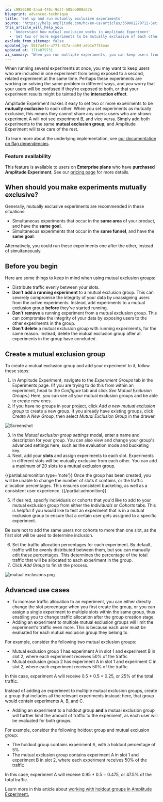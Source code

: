 ```yaml
---
id: c9856100-2aad-440c-9d2f-505eb008d57b
blueprint: advanced-technique
title: 'Set up and run mutually exclusive experiments'
source: 'https://help.amplitude.com/hc/en-us/articles/360061270712-Set-up-and-run-mutually-exclusive-experiments'
this_article_will_help_you:
  - 'Understand how mutual exclusion works in Amplitude Experiment'
  - 'Set two or more experiments to be mutually exclusive of each other'
exclude_from_sitemap: false
updated_by: 5817a4fa-a771-417a-aa94-a0b1e7f55eae
updated_at: 1714079731
ai_summary: "When you run multiple experiments, you can keep users from being part of more than one experiment at a time using Amplitude Experiment's mutual exclusion feature. This ensures users only see one experiment, avoiding confusion and maintaining data accuracy. You can set up mutual exclusion groups easily in Amplitude Experiment, preventing users from being exposed to multiple experiments simultaneously. This feature is available to users on Enterprise plans with Amplitude Experiment. By creating mutual exclusion groups, you can manage experiment interactions and ensure a smoother testing process."
---
```

When running several experiments at once, you may want to keep users who are included in one experiment from being exposed to a second, related experiment at the same time. Perhaps these experiments are working on solving the same problem in different ways, and you worry that your users will be confused if they’re exposed to both, or that your experiment results might be tainted by the **interaction effect**. 

Amplitude Experiment makes it easy to set two or more experiments to be **mutually exclusive** to each other. When you set experiments as mutually exclusive, this means they cannot share any users: users who are shown experiment A will not see experiment B, and vice versa. Simply add both experiments to the same **mutual** **exclusion group**, and Amplitude Experiment will take care of the rest.

To learn more about the underlying implementation, see [our documentation on flag dependencies](https://www.docs.developers.amplitude.com/experiment/general/flag-dependencies).

### Feature availability

This feature is available to users on **Enterprise plans** who have **purchased Amplitude Experiment**. See our [pricing page](https://amplitude.com/pricing) for more details.

## When should you make experiments mutually exclusive?

Generally, mutually exclusive experiments are recommended in these situations:

* Simultaneous experiments that occur in the **same area** of your product, and have the **same goal**.
* Simultaneous experiments that occur in the **same funnel**, and have the **same goal**.

Alternatively, you could run these experiments one after the other, instead of simultaneously.

## Before you begin

Here are some things to keep in mind when using mutual exclusion groups:

* Distribute traffic evenly between your slots.
* **Don’t** **add a running experiment** to a mutual exclusion group. This can severely compromise the integrity of your data by unassigning users from the active experiments. Instead, add experiments to a mutual exclusion group **before** they've started running.
* **Don’t** **remove** a running experiment from a mutual exclusion group. This can compromise the integrity of your data by exposing users to the other experiments in the group.
* **Don't delete** a mutual exclusion group with running experiments, for the same reason. Instead, delete the mutual exclusion group after all experiments in the group have concluded.

## Create a mutual exclusion group

To create a mutual exclusion group and add your experiment to it, follow these steps:

1. In Amplitude Experiment, navigate to the *Experiment Groups* tab in the Experiments page. (If you are trying to do this from within an experiment, head to the *Configure* tab and click *See Mutual Exclusion Groups*.) Here, you can see all your mutual exclusion groups and be able to create new ones.
2. If you have no groups in your project, click *Add a new mutual exclusion group* to create a new group. If you already have existing groups, click *Create A New Group*, then select *Mutual Exclusion Group* in the drawer.  
  
![Screenshot](/docs/output/img/advanced-techniques/screenshot.png)

3. In the *Mutual exclusion group settings* modal, enter a name and description for your group. You can also view and change your group's advanced settings here, such as the evaluation mode and bucketing key.
4. Next, add your **slots** and assign experiments to each slot. Experiments in different slots will be mutually exclusive from each other. You can add a maximum of 20 slots to a mutual exclusion group.

{{partial:admonition type='note'}}
Once the group has been created, you will be unable to change the number of slots it contains, or the traffic allocation percentages. This ensures consistent bucketing, as well as a consistent user experience.
{{/partial:admonition}}

5. If desired, specify individuals or cohorts that you'd like to add to your mutual exclusion group from either the *Individuals* or *Cohorts* tabs. This is helpful if you would like to test an experiment that is in a mutual exclusion group to ensure that a certain user gets assigned to a specific experiment.  
  
Be sure not to add the same users nor cohorts to more than one slot, as the first slot will be used to determine inclusion.

6. Set the traffic allocation percentages for each experiment. By default, traffic will be evenly distributed between them, but you can manually edit these percentages. This determines the percentage of the total traffic that will be allocated to each experiment in the group.
7. Click *Add Group* to finish the process.  

![mutual exclusions.png](/docs/output/img/advanced-techniques/mutual-exclusions-png.png)

## Advanced use cases

* To increase traffic allocation to an experiment, you can either directly change the slot percentage when you first create the group, or you can assign a single experiment to multiple slots within the same group, thus enabling you to change traffic allocation after the group creation stage.
* Adding an experiment to multiple mutual exclusion groups will limit the experiment's traffic even more. This is because each user must be evaluated for each mutual exclusion group they belong to.  
  
For example, consider the following two mutual exclusion groups:

* Mutual exclusion group 1 has experiment A in slot 1 and experiment B in slot 2, where each experiment receives 50% of the traffic
* Mutual exclusion group 2 has experiment A in slot 1 and experiment C in slot 2, where each experiment receives 50% of the traffic

In this case, experiment A will receive 0.5 \* 0.5 = 0.25, or 25% of the total traffic.

Instead of adding an experiment to multiple mutual exclusion groups, create a group that includes all the relevant experiments instead; here, that group would contain experiments A, B, and C.

* Adding an experiment to a holdout group **and** a mutual exclusion group will further limit the amount of traffic to the experiment, as each user will be evaluated for both groups.

For example, consider the following holdout group and mutual exclusion group: 

* The holdout group contains experiment A, with a holdout percentage of 5%
* The mutual exclusion group contains experiment A in slot 1 and experiment B in slot 2, where each experiment receives 50% of the traffic

In this case, experiment A will receive 0.95 \* 0.5 = 0.475, or 47.5% of the total traffic.

Learn more in this article about [working with holdout groups in Amplitude Experiment.](/docs/feature-experiment/advanced-techniques/holdout-groups-exclude-users)